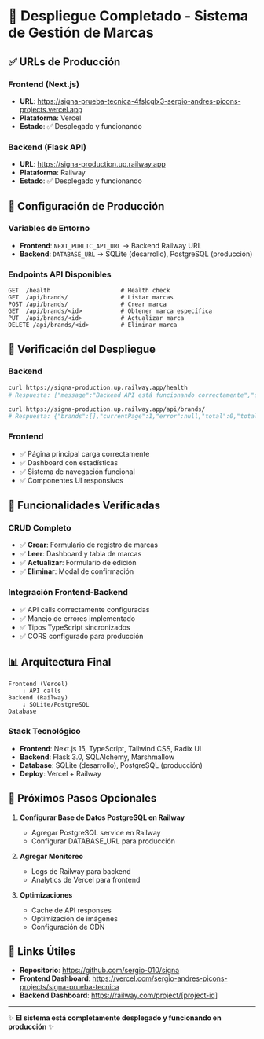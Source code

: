 # 🚀 Despliegue Completado - Sistema de Gestión de Marcas

## ✅ URLs de Producción

### Frontend (Next.js)
- **URL**: https://signa-prueba-tecnica-4fslcglx3-sergio-andres-picons-projects.vercel.app
- **Plataforma**: Vercel
- **Estado**: ✅ Desplegado y funcionando

### Backend (Flask API)
- **URL**: https://signa-production.up.railway.app
- **Plataforma**: Railway
- **Estado**: ✅ Desplegado y funcionando

## 🔧 Configuración de Producción

### Variables de Entorno
- **Frontend**: `NEXT_PUBLIC_API_URL` → Backend Railway URL
- **Backend**: `DATABASE_URL` → SQLite (desarrollo), PostgreSQL (producción)

### Endpoints API Disponibles
```
GET  /health                    # Health check
GET  /api/brands/               # Listar marcas
POST /api/brands/               # Crear marca
GET  /api/brands/<id>           # Obtener marca específica
PUT  /api/brands/<id>           # Actualizar marca
DELETE /api/brands/<id>         # Eliminar marca
```

## 🧪 Verificación del Despliegue

### Backend
```bash
curl https://signa-production.up.railway.app/health
# Respuesta: {"message":"Backend API está funcionando correctamente","status":"healthy"}

curl https://signa-production.up.railway.app/api/brands/
# Respuesta: {"brands":[],"currentPage":1,"error":null,"total":0,"totalPages":0}
```

### Frontend
- ✅ Página principal carga correctamente
- ✅ Dashboard con estadísticas
- ✅ Sistema de navegación funcional
- ✅ Componentes UI responsivos

## 🔄 Funcionalidades Verificadas

### CRUD Completo
- ✅ **Crear**: Formulario de registro de marcas
- ✅ **Leer**: Dashboard y tabla de marcas
- ✅ **Actualizar**: Formulario de edición
- ✅ **Eliminar**: Modal de confirmación

### Integración Frontend-Backend
- ✅ API calls correctamente configuradas
- ✅ Manejo de errores implementado
- ✅ Tipos TypeScript sincronizados
- ✅ CORS configurado para producción

## 📊 Arquitectura Final

```
Frontend (Vercel)
    ↓ API calls
Backend (Railway)
    ↓ SQLite/PostgreSQL
Database
```

### Stack Tecnológico
- **Frontend**: Next.js 15, TypeScript, Tailwind CSS, Radix UI
- **Backend**: Flask 3.0, SQLAlchemy, Marshmallow
- **Database**: SQLite (desarrollo), PostgreSQL (producción)
- **Deploy**: Vercel + Railway

## 🎯 Próximos Pasos Opcionales

1. **Configurar Base de Datos PostgreSQL en Railway**
   - Agregar PostgreSQL service en Railway
   - Configurar DATABASE_URL para producción

2. **Agregar Monitoreo**
   - Logs de Railway para backend
   - Analytics de Vercel para frontend

3. **Optimizaciones**
   - Cache de API responses
   - Optimización de imágenes
   - Configuración de CDN

## 🔗 Links Útiles

- **Repositorio**: https://github.com/sergio-010/signa
- **Frontend Dashboard**: https://vercel.com/sergio-andres-picons-projects/signa-prueba-tecnica
- **Backend Dashboard**: https://railway.com/project/[project-id]

---

✨ **El sistema está completamente desplegado y funcionando en producción** ✨
